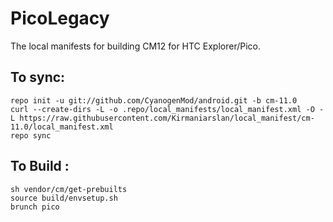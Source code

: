 PicoLegacy
==============

The local manifests for building CM12 for HTC Explorer/Pico.

To sync:
-------

    repo init -u git://github.com/CyanogenMod/android.git -b cm-11.0
    curl --create-dirs -L -o .repo/local_manifests/local_manifest.xml -O -L https://raw.githubusercontent.com/Kirmaniarslan/local_manifest/cm-11.0/local_manifest.xml
    repo sync

To Build :
--------

    sh vendor/cm/get-prebuilts
    source build/envsetup.sh
    brunch pico 
